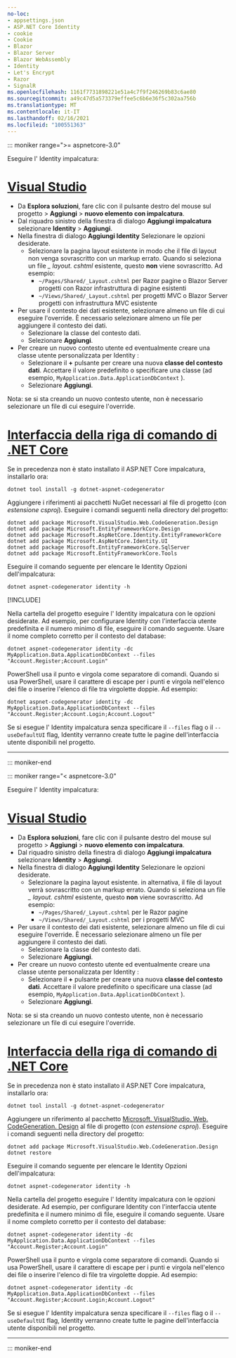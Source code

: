 ```yaml
---
no-loc:
- appsettings.json
- ASP.NET Core Identity
- cookie
- Cookie
- Blazor
- Blazor Server
- Blazor WebAssembly
- Identity
- Let's Encrypt
- Razor
- SignalR
ms.openlocfilehash: 1161f7731898221e51a4c7f9f246269b83c6ae80
ms.sourcegitcommit: a49c47d5a573379effee5c6b6e36f5c302aa756b
ms.translationtype: MT
ms.contentlocale: it-IT
ms.lasthandoff: 02/16/2021
ms.locfileid: "100551363"
---
```

::: moniker range=">= aspnetcore-3.0"

Eseguire l' Identity impalcatura:

# <a name="visual-studio"></a>[Visual Studio](#tab/visual-studio)

* Da **Esplora soluzioni**, fare clic con il pulsante destro del mouse sul progetto > **Aggiungi** > **nuovo elemento con impalcatura**.
* Dal riquadro sinistro della finestra di dialogo **Aggiungi impalcatura** selezionare **Identity** > **Aggiungi**.
* Nella finestra di dialogo **Aggiungi Identity** Selezionare le opzioni desiderate.
  * Selezionare la pagina layout esistente in modo che il file di layout non venga sovrascritto con un markup errato. Quando si seleziona un file *\_ layout. cshtml* esistente, questo **non** viene sovrascritto. Ad esempio:
    * `~/Pages/Shared/_Layout.cshtml` per Razor pagine o Blazor Server progetti con Razor infrastruttura di pagine esistenti
    * `~/Views/Shared/_Layout.cshtml` per progetti MVC o Blazor Server progetti con infrastruttura MVC esistente
* Per usare il contesto dei dati esistente, selezionare almeno un file di cui eseguire l'override. È necessario selezionare almeno un file per aggiungere il contesto dei dati.
  * Selezionare la classe del contesto dati.
  * Selezionare **Aggiungi**.
* Per creare un nuovo contesto utente ed eventualmente creare una classe utente personalizzata per Identity :
  * Selezionare il **+** pulsante per creare una nuova **classe del contesto dati**. Accettare il valore predefinito o specificare una classe (ad esempio, `MyApplication.Data.ApplicationDbContext` ).
  * Selezionare **Aggiungi**.

Nota: se si sta creando un nuovo contesto utente, non è necessario selezionare un file di cui eseguire l'override.

# <a name="net-core-cli"></a>[Interfaccia della riga di comando di .NET Core](#tab/netcore-cli)

Se in precedenza non è stato installato il ASP.NET Core impalcatura, installarlo ora:

```dotnetcli
dotnet tool install -g dotnet-aspnet-codegenerator
```

Aggiungere i riferimenti ai pacchetti NuGet necessari al file di progetto (con *estensione csproj*). Eseguire i comandi seguenti nella directory del progetto:

```dotnetcli
dotnet add package Microsoft.VisualStudio.Web.CodeGeneration.Design
dotnet add package Microsoft.EntityFrameworkCore.Design
dotnet add package Microsoft.AspNetCore.Identity.EntityFrameworkCore
dotnet add package Microsoft.AspNetCore.Identity.UI
dotnet add package Microsoft.EntityFrameworkCore.SqlServer
dotnet add package Microsoft.EntityFrameworkCore.Tools
```

Eseguire il comando seguente per elencare le Identity Opzioni dell'impalcatura:

```dotnetcli
dotnet aspnet-codegenerator identity -h
```

[!INCLUDE[](~/includes/scaffoldTFM.md)]

Nella cartella del progetto eseguire l' Identity impalcatura con le opzioni desiderate. Ad esempio, per configurare Identity con l'interfaccia utente predefinita e il numero minimo di file, eseguire il comando seguente. Usare il nome completo corretto per il contesto del database:

```dotnetcli
dotnet aspnet-codegenerator identity -dc MyApplication.Data.ApplicationDbContext --files "Account.Register;Account.Login"
```

PowerShell usa il punto e virgola come separatore di comandi. Quando si usa PowerShell, usare il carattere di escape per i punti e virgola nell'elenco dei file o inserire l'elenco di file tra virgolette doppie. Ad esempio:

```dotnetcli
dotnet aspnet-codegenerator identity -dc MyApplication.Data.ApplicationDbContext --files "Account.Register;Account.Login;Account.Logout"
```

Se si esegue l' Identity impalcatura senza specificare il `--files` flag o il `--useDefaultUI` flag, Identity verranno create tutte le pagine dell'interfaccia utente disponibili nel progetto.

---

::: moniker-end

::: moniker range="< aspnetcore-3.0"

Eseguire l' Identity impalcatura:

# <a name="visual-studio"></a>[Visual Studio](#tab/visual-studio)

* Da **Esplora soluzioni**, fare clic con il pulsante destro del mouse sul progetto > **Aggiungi** > **nuovo elemento con impalcatura**.
* Dal riquadro sinistro della finestra di dialogo **Aggiungi impalcatura** selezionare **Identity** > **Aggiungi**.
* Nella finestra di dialogo **Aggiungi Identity** Selezionare le opzioni desiderate.
  * Selezionare la pagina layout esistente. in alternativa, il file di layout verrà sovrascritto con un markup errato. Quando si seleziona un file *\_ layout. cshtml* esistente, questo **non** viene sovrascritto. Ad esempio:
    * `~/Pages/Shared/_Layout.cshtml` per le Razor pagine
    * `~/Views/Shared/_Layout.cshtml` per i progetti MVC
* Per usare il contesto dei dati esistente, selezionare almeno un file di cui eseguire l'override. È necessario selezionare almeno un file per aggiungere il contesto dei dati.
  * Selezionare la classe del contesto dati.
  * Selezionare **Aggiungi**.
* Per creare un nuovo contesto utente ed eventualmente creare una classe utente personalizzata per Identity :
  * Selezionare il **+** pulsante per creare una nuova **classe del contesto dati**. Accettare il valore predefinito o specificare una classe (ad esempio, `MyApplication.Data.ApplicationDbContext` ).
  * Selezionare **Aggiungi**.

Nota: se si sta creando un nuovo contesto utente, non è necessario selezionare un file di cui eseguire l'override.

# <a name="net-core-cli"></a>[Interfaccia della riga di comando di .NET Core](#tab/netcore-cli)

Se in precedenza non è stato installato il ASP.NET Core impalcatura, installarlo ora:

```dotnetcli
dotnet tool install -g dotnet-aspnet-codegenerator
```

Aggiungere un riferimento al pacchetto [Microsoft. VisualStudio. Web. CodeGeneration. Design](https://www.nuget.org/packages/Microsoft.VisualStudio.Web.CodeGeneration.Design/) al file di progetto (con *estensione csproj*). Eseguire i comandi seguenti nella directory del progetto:

```dotnetcli
dotnet add package Microsoft.VisualStudio.Web.CodeGeneration.Design
dotnet restore
```

Eseguire il comando seguente per elencare le Identity Opzioni dell'impalcatura:

```dotnetcli
dotnet aspnet-codegenerator identity -h
```

Nella cartella del progetto eseguire l' Identity impalcatura con le opzioni desiderate. Ad esempio, per configurare Identity con l'interfaccia utente predefinita e il numero minimo di file, eseguire il comando seguente. Usare il nome completo corretto per il contesto del database:

```dotnetcli
dotnet aspnet-codegenerator identity -dc MyApplication.Data.ApplicationDbContext --files "Account.Register;Account.Login"
```

PowerShell usa il punto e virgola come separatore di comandi. Quando si usa PowerShell, usare il carattere di escape per i punti e virgola nell'elenco dei file o inserire l'elenco di file tra virgolette doppie. Ad esempio:

```dotnetcli
dotnet aspnet-codegenerator identity -dc MyApplication.Data.ApplicationDbContext --files "Account.Register;Account.Login;Account.Logout"
```

Se si esegue l' Identity impalcatura senza specificare il `--files` flag o il `--useDefaultUI` flag, Identity verranno create tutte le pagine dell'interfaccia utente disponibili nel progetto.

---

::: moniker-end
